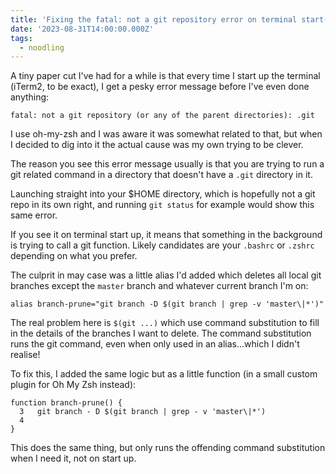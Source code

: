 ```yaml
---
title: 'Fixing the fatal: not a git repository error on terminal start-up'
date: '2023-08-31T14:00:00.000Z'
tags:
  - noodling
---
```


A tiny paper cut I've had for a while is that every time I start up the terminal (iTerm2, to be exact), I get a pesky error message before I've even done anything:

`fatal: not a git repository (or any of the parent directories): .git`

I use oh-my-zsh and I was aware it was somewhat related to that, but when I decided to dig into it the actual cause was my own trying to be clever.

The reason you see this error message usually is that you are trying to run a git related command in a directory that doesn't have a `.git` directory in it.

Launching straight into your $HOME directory, which is hopefully not a git repo in its own right, and running `git status` for example would show this same error.

If you see it on terminal start up, it means that something in the background is trying to call a git function. Likely candidates are your `.bashrc` or `.zshrc` depending on what you prefer.

The culprit in may case was a little alias I'd added which deletes all local git branches except the `master` branch and whatever current branch I'm on:

`alias branch-prune="git branch -D $(git branch | grep -v 'master\|*')"`

The real problem here is `$(git ...)` which use command substitution to fill in the details of the branches I want to delete. The command substitution runs the git command, even when only used in an alias...which I didn't realise!

To fix this, I added the same logic but as a little function (in a small custom plugin for Oh My Zsh instead):

```shell
function branch-prune() {
  3   git branch - D $(git branch | grep - v 'master\|*')
  4
}
```

This does the same thing, but only runs the offending command substitution when I need it, not on start up.
